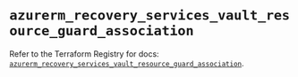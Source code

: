 # `azurerm_recovery_services_vault_resource_guard_association`

Refer to the Terraform Registry for docs: [`azurerm_recovery_services_vault_resource_guard_association`](https://registry.terraform.io/providers/hashicorp/azurerm/4.9.0/docs/resources/recovery_services_vault_resource_guard_association).
